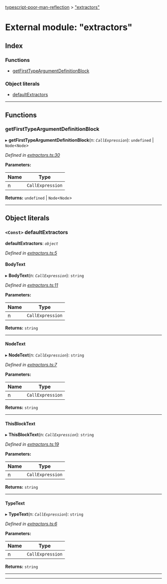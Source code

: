 [typescript-poor-man-reflection](../README.md) > ["extractors"](../modules/_extractors_.md)

# External module: "extractors"

## Index

### Functions

* [getFirstTypeArgumentDefinitionBlock](_extractors_.md#getfirsttypeargumentdefinitionblock)

### Object literals

* [defaultExtractors](_extractors_.md#defaultextractors)

---

## Functions

<a id="getfirsttypeargumentdefinitionblock"></a>

###  getFirstTypeArgumentDefinitionBlock

▸ **getFirstTypeArgumentDefinitionBlock**(n: *`CallExpression`*): `undefined` \| `Node`<`Node`>

*Defined in [extractors.ts:30](https://github.com/cancerberoSgx/typescript-poor-man-reflection/blob/2d517f2/src/extractors.ts#L30)*

**Parameters:**

| Name | Type |
| ------ | ------ |
| n | `CallExpression` |

**Returns:** `undefined` \| `Node`<`Node`>

___

## Object literals

<a id="defaultextractors"></a>

### `<Const>` defaultExtractors

**defaultExtractors**: *`object`*

*Defined in [extractors.ts:5](https://github.com/cancerberoSgx/typescript-poor-man-reflection/blob/2d517f2/src/extractors.ts#L5)*

<a id="defaultextractors.bodytext"></a>

####  BodyText

▸ **BodyText**(n: *`CallExpression`*): `string`

*Defined in [extractors.ts:11](https://github.com/cancerberoSgx/typescript-poor-man-reflection/blob/2d517f2/src/extractors.ts#L11)*

**Parameters:**

| Name | Type |
| ------ | ------ |
| n | `CallExpression` |

**Returns:** `string`

___
<a id="defaultextractors.nodetext"></a>

####  NodeText

▸ **NodeText**(n: *`CallExpression`*): `string`

*Defined in [extractors.ts:7](https://github.com/cancerberoSgx/typescript-poor-man-reflection/blob/2d517f2/src/extractors.ts#L7)*

**Parameters:**

| Name | Type |
| ------ | ------ |
| n | `CallExpression` |

**Returns:** `string`

___
<a id="defaultextractors.thisblocktext"></a>

####  ThisBlockText

▸ **ThisBlockText**(n: *`CallExpression`*): `string`

*Defined in [extractors.ts:19](https://github.com/cancerberoSgx/typescript-poor-man-reflection/blob/2d517f2/src/extractors.ts#L19)*

**Parameters:**

| Name | Type |
| ------ | ------ |
| n | `CallExpression` |

**Returns:** `string`

___
<a id="defaultextractors.typetext"></a>

####  TypeText

▸ **TypeText**(n: *`CallExpression`*): `string`

*Defined in [extractors.ts:6](https://github.com/cancerberoSgx/typescript-poor-man-reflection/blob/2d517f2/src/extractors.ts#L6)*

**Parameters:**

| Name | Type |
| ------ | ------ |
| n | `CallExpression` |

**Returns:** `string`

___

___

